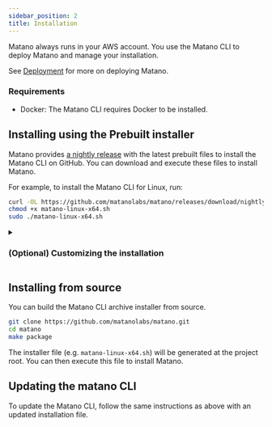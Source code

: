 ```yaml
---
sidebar_position: 2
title: Installation
---
```


Matano always runs in your AWS account. You use the Matano CLI to deploy Matano and manage your installation.

See [Deployment](./getting-started.md) for more on deploying Matano.

### Requirements

- Docker: The Matano CLI requires Docker to be installed.

## Installing using the Prebuilt installer

Matano provides [a nightly release](https://github.com/matanolabs/matano/releases/tag/nightly) with the latest prebuilt files to install the Matano CLI on GitHub. You can download and execute these files to install Matano.

For example, to install the Matano CLI for Linux, run:

```bash
curl -OL https://github.com/matanolabs/matano/releases/download/nightly/matano-linux-x64.sh
chmod +x matano-linux-x64.sh
sudo ./matano-linux-x64.sh
```

<details><summary>

### (Optional) Customizing the installation
</summary><div>

By default, the installer will install Matano in `/usr/local/matano-cli` and create a symlink in `/usr/local/bin`. Thus by default, the installer will require sudo permissions.

You can install without sudo if you specify directories that you already have write permissions to. To customize the installation of Matano, use the `--target` and `--bin-dir` options. For a complete details of these options run the installer with the `--help` flag.

- `--target` – This option specifies the directory to copy all of the files to.

  The default value is `/usr/local/matano-cli`.

- `--bin-dir` – This option specifies that the main `matano` program in the install directory is symbolically linked to the file `matano` in the specified path. You must have write permissions to the specified directory. Creating a symlink to a directory that is already in your path eliminates the need to add the install directory to the user's `$PATH` variable.

  The default value is `/usr/local/bin`.

#### (Optional) Verify the installation

The Matano CLI executables are cryptographically signed using PGP signatures. The PGP signatures can be used to verify the validity of the Matano CLI executable. Use the following steps to verify the signatures using the GnuPG tool.

1. Retrieve the Matano PGP public key.

(Option 1) Retrieve the key with the following command.

```bash
gpg --keyserver hkps://keys.openpgp.org --recv c6eee778b33462106f6399103374f1b81a019411
```

(Option 2) Or create a file with the following contents and then import it.

<details><summary>Matano PGP Public Key</summary>

```
-----BEGIN PGP PUBLIC KEY BLOCK-----

mQGNBGMcl30BDACzxi8NnBaZze5uMfsIKQb2m9bsAigQER7SY3XZZLiwBCLx+2cm
4GB1ILA80xn1xzjiM8nZNXRQ9CaHI+3LbtX3xOt26/4ZiAbzIApc9R2hQMby0N6z
yn9aD5VmJlnKJjRshpl8jsFv5od/tdyK990XIMBppxNt3DT9MEK6/epn7ZR61EmL
e4ldLv7RpYwPWuk5ACmFCIZPWfloHVeUZCu/NmLzMJP4qvx7tPoJ+hDGTZ9ILivC
BYe7ZbXhBAbATX+EK+D49EQ0BO74Sp3oTK9oypbP6iIAl4HXritAsJmDxOi/uwDY
4whii+YIRKRgmOKlnDw1L5h+Be/OhNpFCby2d4j/g2AAS1dWY5pNoOfhoErgIeiR
jxiYsO8BIJ8linyQ8orB05fRZbMdjo13827AMnIcJIEaggRBlaU8pVu9prJJryB/
jx9mRzWB2KZuhq83aWkVXb1ZLqPRcOr0tnASctc2wciOtitGuwcG5i3YMAaG9Cy3
yDr2+2FPWIw7Eq8AEQEAAbQgTWF0YW5vIExhYnMgPHN1cHBvcnRAbWF0YW5vLmRl
dj6JAc4EEwEKADgWIQTG7ud4szRiEG9jmRAzdPG4GgGUEQUCYxyXfQIbAwULCQgH
AgYVCgkICwIEFgIDAQIeAQIXgAAKCRAzdPG4GgGUEdleC/oDebqvwUjrJ+bc6BSb
KHKi2rR3vMVkfBsqYsoq9+nogNYVHBzXFLqBoAiI5ztQWV4n1MrWcGgqoN9HyqnM
zBXIuaME92br6UvHaWeHCcjs65VkFy6Jujk6MWjaFty1Kt8H0znTcD/UYBU05VnG
wAptCGwB9GXQk3GR3SFZ/6mx9xxGFud6APZn0XTrLX0939S1BhT8dd7V+Yr6KsTe
gYX1c3e3Qp0E0lpO8E8+UMqou7Nbe/+NU/J3/bO8ywrZ5a1CWasEQkQXsCKOCF2e
9G/tOoZ+B0ko3TlBxUtWNz+yfNSgskto3suVzp/bURqTDBqUvFVPn+seFzPJw87Y
3HQjMehnZLZQOQhg/JidJK0ZRBhLSmkr63vIHzzTdBdwzfTa4/ryql30y/BtogzT
6/LMr9SFIdgsbJRtu/ybdi/ER8CRz07b4l04GBUi7qKW+FDsUqXvAL0yJmK6JeEi
B+JmFae6TVZGFH8ewMzl1jBpvTz2ubet5Ft9u2igoKNu7dK5AY0EYxyXfQEMANlS
ZMeM2D8TN344oDfiSgdKMIRMccMzLlgNFpL9aVP0esy1iYOomhURuPMwrjh+5kRM
d9jml33y9mtLgSJTKOGOX9mG/vWKUxm5s0OrTIVw2mdGHq6mskFbbT8dek4H8CBQ
dJwf6mLcgJQ2H8ulcsvBEM0W8wME2tHFAcnc4+R7O9WLlbVhPvGWaLpe8oNsZMvv
lNTDw7ZyRqv4wY9VHHorMmh93lB9813aRvhettyxYA45CFCFgBRBrnjctgpItJk8
Ha1TSRX6VoEDYufE/GMJ3z0qYqzKQVk6+LB/PxXnYeqdDkpoq+Xc6ocGpDwC0B+R
2Zy/VLqU5YisLGQOosnPNd0QucszvNkPhXilrbS+SEmzAzyW8sOo8xXhKIxsTbw8
mMP6+wIrldJpLn+OHu+q9yyOvKHvCw3MzpcjRWWZvfJdRvFIH5iRKuW6DF2oLLIH
Zy9us7MX4IhVj+NDknDin/9cjhivJR23OPXnk9JFTCfoSigwMPr4FB0aHNBfEwAR
AQABiQG2BBgBCgAgFiEExu7neLM0YhBvY5kQM3TxuBoBlBEFAmMcl30CGwwACgkQ
M3TxuBoBlBE4NQwAgz1gh9eAS2PsxrZI6vty21V4aaAoRUW757ktOfs9ZtHqSEPR
lLhlMnhYO0h00FdG4yVg65Vr93RGKPcIrWHAdZAMn+/GY4NqMBdAHOo0WM3FGIoO
D50LcPE7OwjDOuI8a4bz0jZe29RvET2jmrl4zN8H0tbSzdEp7K+cT/HTjKXyRIGQ
AnVfKFzj50x75+L6OvMU3tkSsVS7SFZUD0cWCekr0LRZKA4D5LAYaMZN57W/7cYj
gWFSED0Re8bcWUSvdRlsEUYvRZ6JWhq4O9E+25fayDky4Xo7vZYZ3I3AYVRuzfrY
yXo2Z1kj3sb/Nt/++NksoE3rxJYqEj3Lf6IiJq8ANHiR4TsbBsngIGIP648DXzwy
wMzhDerSX5DKnkY6lcRoZjYurwEORl4X9N7fE7yoyMkDknRCHtIN49vTF5QcLcEI
pFKd+2Dawz/X7kBWHL8J9murTfhuA0Sl7Zn7FC49gzondVJqZBngbW7qysfUx07z
FXm9MedEAPNT2hc9
=BE9X
-----END PGP PUBLIC KEY BLOCK-----
```

</details>

Import the Matano PGP public key with the following command.

```bash
gpg --import <public_key_filename>
```

2. Download the Matano CLI signatures. The signatures are ASCII detached PGP signatures stored in files with the extension `.sig`. The signatures file has the same name as its corresponding executable, with `.sig` appended.

E.g., for Linux systems, to download the signature file, run:

```bash
curl -OL https://github.com/matanolabs/matano/releases/download/nightly/matano-linux-x64.sh.sig
```

3. Verify the signature with the following command:

```bash
gpg --verify matano-linux-x64.sh.sig matano-linux-x64.sh
```

</div>
</details>

## Installing from source

You can build the Matano CLI archive installer from source.

```bash
git clone https://github.com/matanolabs/matano.git
cd matano
make package
```

The installer file (e.g. `matano-linux-x64.sh`) will be generated at the project root. You can then execute this file to install Matano.

## Updating the matano CLI

To update the Matano CLI, follow the same instructions as above with an updated installation file.
